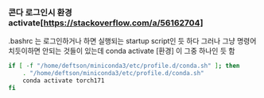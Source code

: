 ### 콘다 로그인시 환경 activate[https://stackoverflow.com/a/56162704]

.bashrc 는 로그인하거나 하면 실행되는 startup script인 듯 하다
그러나 그냥 명령어 치듯이하면 안되는 것들이 있는데 conda activate \[환경\] 이 그중 하나인 듯 함

```bash
if [ -f "/home/deftson/miniconda3/etc/profile.d/conda.sh" ]; then
    . "/home/deftson/miniconda3/etc/profile.d/conda.sh"
    conda activate torch171
fi
```
